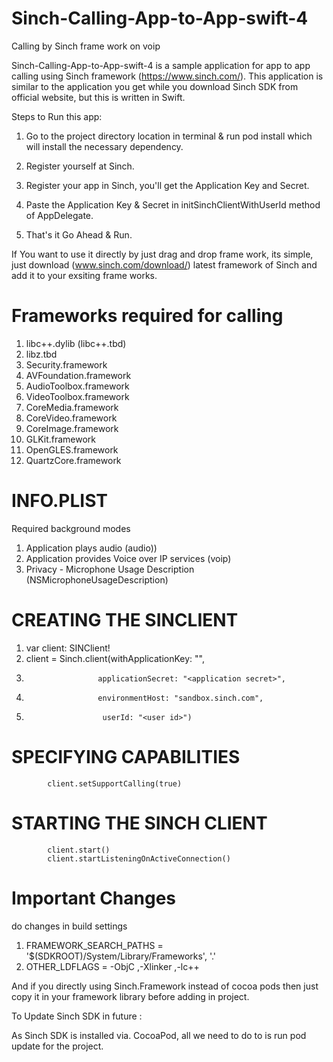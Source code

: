 # Sinch-Calling-App-to-App-swift-4
Calling by Sinch frame work on voip

Sinch-Calling-App-to-App-swift-4 is a sample application for app to app calling using Sinch framework (https://www.sinch.com/). This application is similar to the application you get while you download Sinch SDK from official website, but this is written in Swift.

Steps to Run this app:

1) Go to the project directory location in terminal & run pod install which will install the necessary dependency.

2) Register yourself at Sinch.

3) Register your app in Sinch, you'll get the Application Key and Secret.

4) Paste the Application Key & Secret in initSinchClientWithUserId method of AppDelegate.

5) That's it Go Ahead & Run.


If You want to use it directly by just drag and drop frame work, its simple, just download (www.sinch.com/download/) latest framework of Sinch and add it to your exsiting frame works.

# Frameworks required for calling
1) libc++.dylib (libc++.tbd)
2) libz.tbd
3) Security.framework
4) AVFoundation.framework
5) AudioToolbox.framework
6) VideoToolbox.framework
7) CoreMedia.framework
8) CoreVideo.framework 
9) CoreImage.framework
10) GLKit.framework
11) OpenGLES.framework
12) QuartzCore.framework

# INFO.PLIST
Required background modes 
1) Application plays audio (audio))
2) Application provides Voice over IP services (voip)
3) Privacy - Microphone Usage Description (NSMicrophoneUsageDescription)

# CREATING THE SINCLIENT

 1) var client: SINClient!
 2) client = Sinch.client(withApplicationKey: "<application key>",
 3)                     applicationSecret: "<application secret>",
 4)                     environmentHost: "sandbox.sinch.com",
 5)                      userId: "<user id>")


# SPECIFYING CAPABILITIES
            client.setSupportCalling(true)

# STARTING THE SINCH CLIENT
            client.start()
            client.startListeningOnActiveConnection()
            
 # Important Changes
 do changes in build settings
 1) FRAMEWORK_SEARCH_PATHS = '$(SDKROOT)/System/Library/Frameworks', '.'
 2) OTHER_LDFLAGS = -ObjC ,-Xlinker ,-lc++


And if you directly using Sinch.Framework instead of cocoa pods then just copy it in your framework library before adding in project. 

To Update Sinch SDK in future :

As Sinch SDK is installed via. CocoaPod, all we need to do to is run pod update for the project.




